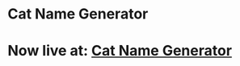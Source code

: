 ﻿# Cat Name Generator
# Now live at: [Cat Name Generator](https://mfarooqtahir.github.io/CatNameGenerator/)
